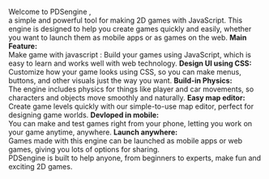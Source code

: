 Welcome to PDSengine ,<br>
 a simple and powerful tool for making 2D games with JavaScript. This engine is designed to help you create games quickly and easily, whether you want to launch them as mobile apps or as games on the web.
<b>
Main Feature:</b><br>
Make game with javascript : Build your games using JavaScript, which is easy to learn and works well with web technology.
<b>
Design UI using CSS: </b><br>
Customize how your game looks using CSS, so you can make menus, buttons, and other visuals just the way you want.
<b>
Build-in Physics:</b><br>
 The engine includes physics for things like player and car movements, so characters and objects move smoothly and naturally.
<b>
Easy map editor:</b><br> Create game levels quickly with our simple-to-use map editor, perfect for designing game worlds.
<b>
Devloped in mobile:</b><br> You can make and test games right from your phone, letting you work on your game anytime, anywhere.
<b>
Launch anywhere:</b><br> Games made with this engine can be launched as mobile apps or web games, giving you lots of options for sharing.
<br>
PDSengine is built to help anyone, from beginners to experts, make fun and exciting 2D games.
